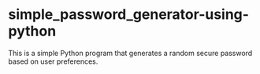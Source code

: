 # simple_password_generator-using-python
This is a simple Python program that generates a random secure password based on user preferences.
